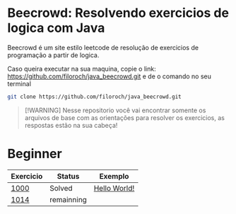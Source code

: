 # Beecrowd: Resolvendo exercicios de logica com Java
Beecrowd é um site estilo leetcode de resolução de exercicios de programação a partir de logica.

Caso queira executar na sua maquina, copie o link: https://github.com/filoroch/java_beecrowd.git e de o comando no seu terminal 

````bash
git clone https://github.com/filoroch/java_beecrowd.git
````

> [!WARNING] Nesse repositorio você vai encontrar somente os arquivos de base com as orientações para resolver os exercicios, as respostas estão na sua cabeça!

# Beginner
| Exercicio | Status | Exemplo
| --- | --- | --- |
| [1000]() | Solved | [Hello World!](./1000_HelloWorld!/)
| [1014]() | remainning
